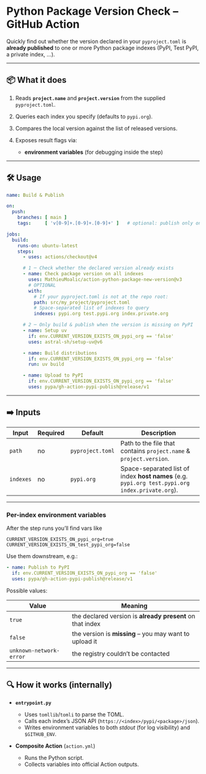 # Python Package Version Check – GitHub Action

Quickly find out whether the version declared in your `pyproject.toml` is **already published** to one or more Python package indexes (PyPI, Test PyPI, a private index, …).

---

## 📦 What it does

1. Reads **`project.name`** and **`project.version`** from the supplied `pyproject.toml`.
2. Queries each index you specify (defaults to `pypi.org`).
3. Compares the local version against the list of released versions.
4. Exposes result flags via:

   * **environment variables** (for debugging inside the step)

---

## 🛠 Usage

```yaml
name: Build & Publish

on:
  push:
    branches: [ main ]
    tags:     [ 'v[0-9]+.[0-9]+.[0-9]+' ]   # optional: publish only on tags

jobs:
  build:
    runs-on: ubuntu-latest
    steps:
      - uses: actions/checkout@v4

      # 1 ─ Check whether the declared version already exists
      - name: Check package version on all indexes
        uses: MathieuMoalic/action-python-package-new-version@v3
        # OPTIONAL
        with:
          # If your pyproject.toml is not at the repo root:
          path: src/my_project/pyproject.toml
          # Space-separated list of indexes to query
          indexes: pypi.org test.pypi.org index.private.org

      # 2 ─ Only build & publish when the version is missing on PyPI
      - name: Setup uv
        if: env.CURRENT_VERSION_EXISTS_ON_pypi_org == 'false'
        uses: astral-sh/setup-uv@v6

      - name: Build distributions
        if: env.CURRENT_VERSION_EXISTS_ON_pypi_org == 'false'
        run: uv build

      - name: Upload to PyPI
        if: env.CURRENT_VERSION_EXISTS_ON_pypi_org == 'false'
        uses: pypa/gh-action-pypi-publish@release/v1

```

---

## ➡️ Inputs

| Input     | Required | Default          | Description                                                                                                                     |
| --------- | -------- | ---------------- | ------------------------------------------------------------------------------------------------------------------------------- |
| `path`    | no       | `pyproject.toml` | Path to the file that contains `project.name` & `project.version`.                                                              |
| `indexes` | no       | `pypi.org`       | Space-separated list of index **host names** (e.g. `pypi.org test.pypi.org index.private.org`). |

---

### Per-index environment variables

After the step runs you’ll find vars like

```
CURRENT_VERSION_EXISTS_ON_pypi_org=true
CURRENT_VERSION_EXISTS_ON_test_pypi_org=false

````

Use them downstream, e.g.:

```yaml
- name: Publish to PyPI
  if: env.CURRENT_VERSION_EXISTS_ON_pypi_org == 'false'
  uses: pypa/gh-action-pypi-publish@release/v1
```

Possible values:

| Value                   | Meaning                                                   |
| ----------------------- | --------------------------------------------------------- |
| `true`                  | the declared version is **already present** on that index |
| `false`                 | the version is **missing** – you may want to upload it    |
| `unknown-network-error` | the registry couldn’t be contacted                        |



---

## 🔍 How it works (internally)

* **`entrypoint.py`**

  * Uses `tomllib`/`tomli` to parse the TOML.
  * Calls each index’s JSON API (`https://<index>/pypi/<package>/json`).
  * Writes environment variables to both *stdout* (for log visibility) and `$GITHUB_ENV`.
* **Composite Action** (`action.yml`)

  * Runs the Python script.
  * Collects variables into official Action outputs.
